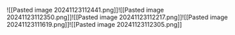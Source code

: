 ![[Pasted image 20241123112441.png]]![[Pasted image 20241123112350.png]]![[Pasted image 20241123112217.png]]![[Pasted image 20241123111619.png]]![[Pasted image 20241123112305.png]]
